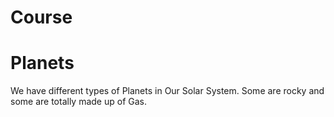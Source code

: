 # Course
# Planets
We have different types of Planets in Our Solar System.
Some are rocky and some are totally made up of Gas.
